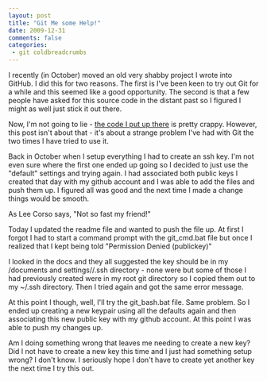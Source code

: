 ```yaml
---
layout: post
title: "Git Me some Help!"
date: 2009-12-31
comments: false
categories:
 - git coldbreadcrumbs
---
```

I recently (in October) moved an old very shabby project I wrote into GitHub.
I did this for two reasons. The first is I've been keen to try out Git for a
while and this seemed like a good opportunity. The second is that a few people
have asked for this source code in the distant past so I figured I might as
well just stick it out there.  
  
Now, I'm not going to lie - [the code I put up
there](http://github.com/finalcut/ColdBreadCrumbs) is pretty crappy. However,
this post isn't about that - it's about a strange problem I've had with Git
the two times I have tried to use it.  
  
Back in October when I setup everything I had to create an ssh key. I'm not
even sure where the first one ended up going so I decided to just use the
"default" settings and trying again. I had associated both public keys I
created that day with my github account and I was able to add the files and
push them up. I figured all was good and the next time I made a change things
would be smooth.  
  
As Lee Corso says, "Not so fast my friend!"  
  
Today I updated the readme file and wanted to push the file up. At first I
forgot I had to start a command prompt with the git_cmd.bat file but once I
realized that I kept being told "Permission Denied (publickey)"  
  
I looked in the docs and they all suggested the key should be in my /documents
and settings//.ssh directory - none were but some of those I had previously
created were in my root git directory so I copied them out to my ~/.ssh
directory. Then I tried again and got the same error message.  
  
At this point I though, well, I'll try the git_bash.bat file. Same problem. So
I ended up creating a new keypair using all the defaults again and then
associating this new public key with my github account. At this point I was
able to push my changes up.  
  
Am I doing something wrong that leaves me needing to create a new key? Did I
not have to create a new key this time and I just had something setup wrong? I
don't know. I seriously hope I don't have to create yet another key the next
time I try this out.

